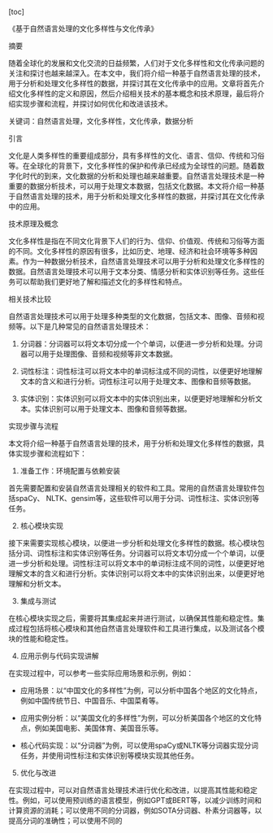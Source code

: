 
[toc]                    
                
                
《基于自然语言处理的文化多样性与文化传承》

摘要

随着全球化的发展和文化交流的日益频繁，人们对于文化多样性和文化传承问题的关注和探讨也越来越深入。在本文中，我们将介绍一种基于自然语言处理的技术，用于分析和处理文化多样性的数据，并探讨其在文化传承中的应用。文章将首先介绍文化多样性的定义和原因，然后介绍相关技术的基本概念和技术原理，最后将介绍实现步骤和流程，并探讨如何优化和改进该技术。

关键词：自然语言处理，文化多样性，文化传承，数据分析

引言

文化是人类多样性的重要组成部分，具有多样性的文化、语言、信仰、传统和习俗等。在全球化的背景下，文化多样性的保护和传承已经成为全球性的问题。随着数字化时代的到来，文化数据的分析和处理也越来越重要。自然语言处理技术是一种重要的数据分析技术，可以用于处理文本数据，包括文化数据。本文将介绍一种基于自然语言处理的技术，用于分析和处理文化多样性的数据，并探讨其在文化传承中的应用。

技术原理及概念

文化多样性是指在不同文化背景下人们的行为、信仰、价值观、传统和习俗等方面的不同。文化多样性的原因有很多，比如历史、地理、经济和社会环境等多种因素。作为一种数据分析技术，自然语言处理技术可以用于分析和处理文化多样性的数据。自然语言处理技术可以用于文本分类、情感分析和实体识别等任务。这些任务可以帮助我们更好地了解和描述文化的多样性和特点。

相关技术比较

自然语言处理技术可以用于处理多种类型的文化数据，包括文本、图像、音频和视频等。以下是几种常见的自然语言处理技术：

1. 分词器：分词器可以将文本切分成一个个单词，以便进一步分析和处理。分词器可以用于处理图像、音频和视频等非文本数据。

2. 词性标注：词性标注可以将文本中的单词标注成不同的词性，以便更好地理解文本的含义和进行分析。词性标注可以用于处理文本、图像和音频等数据。

3. 实体识别：实体识别可以将文本中的实体识别出来，以便更好地理解和分析文本。实体识别可以用于处理文本、图像和音频等数据。

实现步骤与流程

本文将介绍一种基于自然语言处理的技术，用于分析和处理文化多样性的数据，具体实现步骤和流程如下：

1. 准备工作：环境配置与依赖安装

首先需要配置和安装自然语言处理相关的软件和工具。常用的自然语言处理软件包括spaCy、 NLTK、gensim等，这些软件可以用于分词、词性标注、实体识别等任务。

2. 核心模块实现

接下来需要实现核心模块，以便进一步分析和处理文化多样性的数据。核心模块包括分词、词性标注和实体识别等任务。分词器可以将文本切分成一个个单词，以便进一步分析和处理。词性标注可以将文本中的单词标注成不同的词性，以便更好地理解文本的含义和进行分析。实体识别可以将文本中的实体识别出来，以便更好地理解和分析文本。

3. 集成与测试

在核心模块实现之后，需要将其集成起来并进行测试，以确保其性能和稳定性。集成过程包括将核心模块和其他自然语言处理软件和工具进行集成，以及测试各个模块的性能和稳定性。

4. 应用示例与代码实现讲解

在实现过程中，可以参考一些实际应用场景和示例，例如：

- 应用场景：以“中国文化的多样性”为例，可以分析中国各个地区的文化特点，例如中国传统节日、中国音乐、中国菜肴等。

- 应用实例分析：以“美国文化的多样性”为例，可以分析美国各个地区的文化特点，例如美国电影、美国体育、美国音乐等。

- 核心代码实现：以“分词器”为例，可以使用spaCy或NLTK等分词器实现分词任务，并使用词性标注和实体识别等模块实现其他任务。

5. 优化与改进

在实现过程中，可以对自然语言处理技术进行优化和改进，以提高其性能和稳定性。例如，可以使用预训练的语言模型，例如GPT或BERT等，以减少训练时间和计算资源的消耗；可以使用不同的分词器，例如SOTA分词器、朴素分词器等，以提高分词的准确性；可以使用不同的

